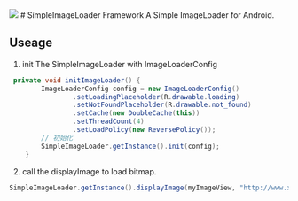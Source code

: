 <img src="http://avatar.csdn.net/blogpic/20150127140257890.jpg">    
# SimpleImageLoader Framework
   A Simple ImageLoader for Android.


## Useage 
1. init The SimpleImageLoader with ImageLoaderConfig
```java
 private void initImageLoader() {
        ImageLoaderConfig config = new ImageLoaderConfig()
                .setLoadingPlaceholder(R.drawable.loading)
                .setNotFoundPlaceholder(R.drawable.not_found)
                .setCache(new DoubleCache(this))
                .setThreadCount(4)
                .setLoadPolicy(new ReversePolicy());
        // 初始化
        SimpleImageLoader.getInstance().init(config);
    }
```     
2. call the displayImage to load bitmap.
```java
SimpleImageLoader.getInstance().displayImage(myImageView, "http://www.xxx/myimage.jpg");
```    



